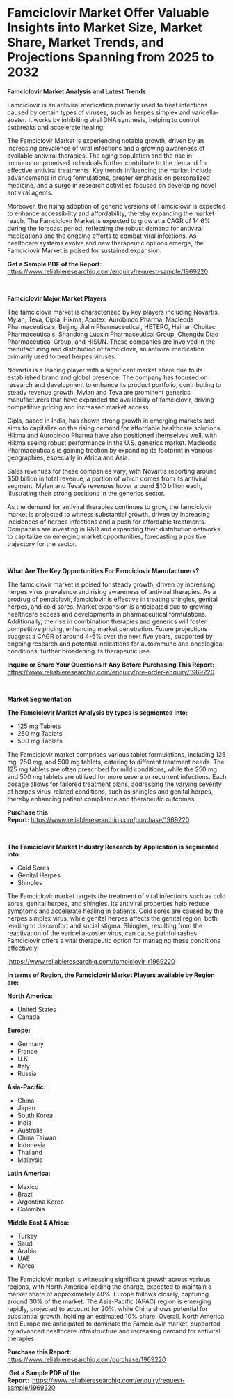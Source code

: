 <p><h1>Famciclovir Market Offer Valuable Insights into Market Size, Market Share, Market Trends, and Projections Spanning from 2025 to 2032</h1></p><p><strong>Famciclovir Market Analysis and Latest Trends</strong></p>
<p><p>Famciclovir is an antiviral medication primarily used to treat infections caused by certain types of viruses, such as herpes simplex and varicella-zoster. It works by inhibiting viral DNA synthesis, helping to control outbreaks and accelerate healing.</p><p>The Famciclovir Market is experiencing notable growth, driven by an increasing prevalence of viral infections and a growing awareness of available antiviral therapies. The aging population and the rise in immunocompromised individuals further contribute to the demand for effective antiviral treatments. Key trends influencing the market include advancements in drug formulations, greater emphasis on personalized medicine, and a surge in research activities focused on developing novel antiviral agents.</p><p>Moreover, the rising adoption of generic versions of Famciclovir is expected to enhance accessibility and affordability, thereby expanding the market reach. The Famciclovir Market is expected to grow at a CAGR of 14.6% during the forecast period, reflecting the robust demand for antiviral medications and the ongoing efforts to combat viral infections. As healthcare systems evolve and new therapeutic options emerge, the Famciclovir Market is poised for sustained expansion.</p></p>
<p><strong>Get a Sample PDF of the Report:&nbsp;</strong> <a href="https://www.reliableresearchiq.com/enquiry/request-sample/1969220?utm_campaign=2769&utm_medium=2&utm_source=Github&utm_content=ia&utm_term=19042025&utm_id=famciclovir">https://www.reliableresearchiq.com/enquiry/request-sample/1969220</a></p>
<p>&nbsp;</p>
<p><strong>Famciclovir Major Market Players</strong></p>
<p><p>The famciclovir market is characterized by key players including Novartis, Mylan, Teva, Cipla, Hikma, Apotex, Aurobindo Pharma, Macleods Pharmaceuticals, Beijing Jialin Pharmaceutical, HETERO, Hainan Choitec Pharmaceuticals, Shandong Luoxin Pharmaceutical Group, Chengdu Diao Pharmaceutical Group, and HISUN. These companies are involved in the manufacturing and distribution of famciclovir, an antiviral medication primarily used to treat herpes viruses.</p><p>Novartis is a leading player with a significant market share due to its established brand and global presence. The company has focused on research and development to enhance its product portfolio, contributing to steady revenue growth. Mylan and Teva are prominent generics manufacturers that have expanded the availability of famciclovir, driving competitive pricing and increased market access.</p><p>Cipla, based in India, has shown strong growth in emerging markets and aims to capitalize on the rising demand for affordable healthcare solutions. Hikma and Aurobindo Pharma have also positioned themselves well, with Hikma seeing robust performance in the U.S. generics market. Macleods Pharmaceuticals is gaining traction by expanding its footprint in various geographies, especially in Africa and Asia.</p><p>Sales revenues for these companies vary, with Novartis reporting around $50 billion in total revenue, a portion of which comes from its antiviral segment. Mylan and Teva's revenues hover around $10 billion each, illustrating their strong positions in the generics sector.</p><p>As the demand for antiviral therapies continues to grow, the famciclovir market is projected to witness substantial growth, driven by increasing incidences of herpes infections and a push for affordable treatments. Companies are investing in R&D and expanding their distribution networks to capitalize on emerging market opportunities, forecasting a positive trajectory for the sector.</p></p>
<p>&nbsp;</p>
<p><strong>What Are The Key Opportunities For Famciclovir Manufacturers?</strong></p>
<p><p>The famciclovir market is poised for steady growth, driven by increasing herpes virus prevalence and rising awareness of antiviral therapies. As a prodrug of penciclovir, famciclovir is effective in treating shingles, genital herpes, and cold sores. Market expansion is anticipated due to growing healthcare access and developments in pharmaceutical formulations. Additionally, the rise in combination therapies and generics will foster competitive pricing, enhancing market penetration. Future projections suggest a CAGR of around 4-6% over the next five years, supported by ongoing research and potential indications for autoimmune and oncological conditions, further broadening its therapeutic use.</p></p>
<p><strong>Inquire or Share Your Questions If Any Before Purchasing This Report:</strong> <a href="https://www.reliableresearchiq.com/enquiry/pre-order-enquiry/1969220?utm_campaign=2769&utm_medium=2&utm_source=Github&utm_content=ia&utm_term=19042025&utm_id=famciclovir">https://www.reliableresearchiq.com/enquiry/pre-order-enquiry/1969220</a></p>
<p>&nbsp;</p>
<p><strong>Market Segmentation</strong></p>
<p><strong>The Famciclovir Market Analysis by types is segmented into:</strong></p>
<p><ul><li>125 mg Tablets</li><li>250 mg Tablets</li><li>500 mg Tablets</li></ul></p>
<p><p>The Famciclovir market comprises various tablet formulations, including 125 mg, 250 mg, and 500 mg tablets, catering to different treatment needs. The 125 mg tablets are often prescribed for mild conditions, while the 250 mg and 500 mg tablets are utilized for more severe or recurrent infections. Each dosage allows for tailored treatment plans, addressing the varying severity of herpes virus-related conditions, such as shingles and genital herpes, thereby enhancing patient compliance and therapeutic outcomes.</p></p>
<p><strong>Purchase this Report:&nbsp;</strong><a href="https://www.reliableresearchiq.com/purchase/1969220?utm_campaign=2769&utm_medium=2&utm_source=Github&utm_content=ia&utm_term=19042025&utm_id=famciclovir">https://www.reliableresearchiq.com/purchase/1969220</a></p>
<p>&nbsp;</p>
<p><strong>The Famciclovir Market Industry Research by Application is segmented into:</strong></p>
<p><ul><li>Cold Sores</li><li>Genital Herpes</li><li>Shingles</li></ul></p>
<p><p>The Famciclovir market targets the treatment of viral infections such as cold sores, genital herpes, and shingles. Its antiviral properties help reduce symptoms and accelerate healing in patients. Cold sores are caused by the herpes simplex virus, while genital herpes affects the genital region, both leading to discomfort and social stigma. Shingles, resulting from the reactivation of the varicella-zoster virus, can cause painful rashes. Famciclovir offers a vital therapeutic option for managing these conditions effectively.</p></p>
<p><a href="https://www.reliableresearchiq.com/famciclovir-r1969220?utm_campaign=2769&utm_medium=2&utm_source=Github&utm_content=ia&utm_term=19042025&utm_id=famciclovir">&nbsp;https://www.reliableresearchiq.com/famciclovir-r1969220</a></p>
<p><strong>In terms of Region, the Famciclovir Market Players available by Region are:</strong></p>
<p>
    <p> <strong> North America: </strong>
        <ul>
            <li>United States</li>
            <li>Canada</li>
        </ul>
        </p> 
    <p> <strong> Europe: </strong>
        <ul>
            <li>Germany</li>
            <li>France</li>
            <li>U.K.</li>
            <li>Italy</li>
            <li>Russia</li>
        </ul>
        </p> 
    <p> <strong> Asia-Pacific: </strong>
        <ul>
            <li>China</li>
            <li>Japan</li>
            <li>South Korea</li>
            <li>India</li>
            <li>Australia</li>
            <li>China Taiwan</li>
            <li>Indonesia</li>
            <li>Thailand</li>
            <li>Malaysia</li>
        </ul>
        </p> 
    <p> <strong> Latin America: </strong>
        <ul>
            <li>Mexico</li>
            <li>Brazil</li>
            <li>Argentina Korea</li>
            <li>Colombia</li>
        </ul>
        </p> 
    <p> <strong> Middle East & Africa: </strong>
        <ul>
            <li>Turkey</li>
            <li>Saudi</li>
            <li>Arabia</li>
            <li>UAE</li>
            <li>Korea</li>
        </ul>
    </p>
    </p>
<p><p>The Famciclovir market is witnessing significant growth across various regions, with North America leading the charge, expected to maintain a market share of approximately 40%. Europe follows closely, capturing around 30% of the market. The Asia-Pacific (APAC) region is emerging rapidly, projected to account for 20%, while China shows potential for substantial growth, holding an estimated 10% share. Overall, North America and Europe are anticipated to dominate the Famciclovir market, supported by advanced healthcare infrastructure and increasing demand for antiviral therapies.</p></p>
<p><strong>Purchase this Report: </strong><a href="https://www.reliableresearchiq.com/purchase/1969220?utm_campaign=2769&utm_medium=2&utm_source=Github&utm_content=ia&utm_term=19042025&utm_id=famciclovir">https://www.reliableresearchiq.com/purchase/1969220</a></p>
<p>&nbsp;<strong>Get a Sample PDF of the Report:&nbsp;&nbsp;</strong><a href="https://www.reliableresearchiq.com/enquiry/request-sample/1969220?utm_campaign=2769&utm_medium=2&utm_source=Github&utm_content=ia&utm_term=19042025&utm_id=famciclovir">https://www.reliableresearchiq.com/enquiry/request-sample/1969220</a></p>
<p><strong></strong></p>
<p><p></p><p></p><p></p></p>